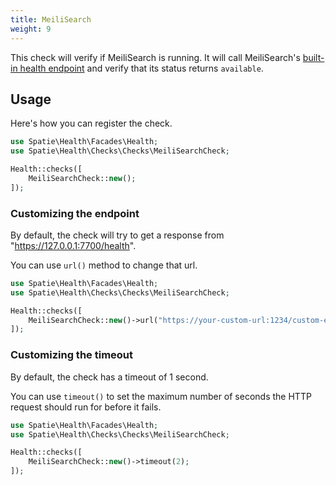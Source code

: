 ```yaml
---
title: MeiliSearch
weight: 9
---
```


This check will verify if MeiliSearch is running. It will call MeiliSearch's [built-in health endpoint](https://docs.meilisearch.com/reference/api/health.html) and verify that its status returns `available`.

## Usage

Here's how you can register the check.

```php
use Spatie\Health\Facades\Health;
use Spatie\Health\Checks\Checks\MeiliSearchCheck;

Health::checks([
    MeiliSearchCheck::new();
]);
```

### Customizing the endpoint

By default, the check will try to get a response from "https://127.0.0.1:7700/health".

You can use `url()` method to change that url.

```php
use Spatie\Health\Facades\Health;
use Spatie\Health\Checks\Checks\MeiliSearchCheck;

Health::checks([
    MeiliSearchCheck::new()->url("https://your-custom-url:1234/custom-endpoint");
]);
```

### Customizing the timeout

By default, the check has a timeout of 1 second.

You can use `timeout()` to set the maximum number of seconds the HTTP request should run for before it fails.

```php
use Spatie\Health\Facades\Health;
use Spatie\Health\Checks\Checks\MeiliSearchCheck;

Health::checks([
    MeiliSearchCheck::new()->timeout(2);
]);
```
